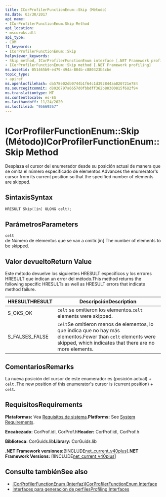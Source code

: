 ```yaml
---
title: ICorProfilerFunctionEnum::Skip (Método)
ms.date: 03/30/2017
api_name:
- ICorProfilerFunctionEnum.Skip Method
api_location:
- mscorwks.dll
api_type:
- COM
f1_keywords:
- ICorProfilerFunctionEnum::Skip
helpviewer_keywords:
- Skip method, ICorProfilerFunctionEnum interface [.NET Framework profiling]
- ICorProfilerFunctionEnum::Skip method [.NET Framework profiling]
ms.assetid: 051465b9-e479-494a-804b-c880323b4cbe
topic_type:
- apiref
ms.openlocfilehash: da578e02db0744b1f64c1d392844aa020721e784
ms.sourcegitcommit: d8020797a6657d0fbbdff362b80300815f682f94
ms.translationtype: MT
ms.contentlocale: es-ES
ms.lasthandoff: 11/24/2020
ms.locfileid: "95669267"
---
```

# <a name="icorprofilerfunctionenumskip-method"></a><span data-ttu-id="581fa-102">ICorProfilerFunctionEnum::Skip (Método)</span><span class="sxs-lookup"><span data-stu-id="581fa-102">ICorProfilerFunctionEnum::Skip Method</span></span>

<span data-ttu-id="581fa-103">Desplaza el cursor del enumerador desde su posición actual de manera que se omita el número especificado de elementos.</span><span class="sxs-lookup"><span data-stu-id="581fa-103">Advances the enumerator's cursor from its current position so that the specified number of elements are skipped.</span></span>  
  
## <a name="syntax"></a><span data-ttu-id="581fa-104">Sintaxis</span><span class="sxs-lookup"><span data-stu-id="581fa-104">Syntax</span></span>  
  
```cpp  
HRESULT Skip([in] ULONG celt);  
```  
  
## <a name="parameters"></a><span data-ttu-id="581fa-105">Parámetros</span><span class="sxs-lookup"><span data-stu-id="581fa-105">Parameters</span></span>  

 `celt`  
 <span data-ttu-id="581fa-106">de Número de elementos que se van a omitir.</span><span class="sxs-lookup"><span data-stu-id="581fa-106">[in] The number of elements to be skipped.</span></span>  
  
## <a name="return-value"></a><span data-ttu-id="581fa-107">Valor devuelto</span><span class="sxs-lookup"><span data-stu-id="581fa-107">Return Value</span></span>  

 <span data-ttu-id="581fa-108">Este método devuelve los siguientes HRESULT específicos y los errores HRESULT que indican un error del método.</span><span class="sxs-lookup"><span data-stu-id="581fa-108">This method returns the following specific HRESULTs as well as HRESULT errors that indicate method failure.</span></span>  
  
|<span data-ttu-id="581fa-109">HRESULT</span><span class="sxs-lookup"><span data-stu-id="581fa-109">HRESULT</span></span>|<span data-ttu-id="581fa-110">Descripción</span><span class="sxs-lookup"><span data-stu-id="581fa-110">Description</span></span>|  
|-------------|-----------------|  
|<span data-ttu-id="581fa-111">S_OK</span><span class="sxs-lookup"><span data-stu-id="581fa-111">S_OK</span></span>|<span data-ttu-id="581fa-112">`celt` se omitieron los elementos.</span><span class="sxs-lookup"><span data-stu-id="581fa-112">`celt` elements were skipped.</span></span>|  
|<span data-ttu-id="581fa-113">S_FALSE</span><span class="sxs-lookup"><span data-stu-id="581fa-113">S_FALSE</span></span>|<span data-ttu-id="581fa-114">`celt`Se omitieron menos de elementos, lo que indica que no hay más elementos.</span><span class="sxs-lookup"><span data-stu-id="581fa-114">Fewer than `celt` elements were skipped, which indicates that there are no more elements.</span></span>|  
  
## <a name="remarks"></a><span data-ttu-id="581fa-115">Comentarios</span><span class="sxs-lookup"><span data-stu-id="581fa-115">Remarks</span></span>  

 <span data-ttu-id="581fa-116">La nueva posición del cursor de este enumerador es (posición actual) + `celt` .</span><span class="sxs-lookup"><span data-stu-id="581fa-116">The new position of this enumerator's cursor is (current position) + `celt`.</span></span>  
  
## <a name="requirements"></a><span data-ttu-id="581fa-117">Requisitos</span><span class="sxs-lookup"><span data-stu-id="581fa-117">Requirements</span></span>  

 <span data-ttu-id="581fa-118">**Plataformas:** Vea [Requisitos de sistema](../../get-started/system-requirements.md).</span><span class="sxs-lookup"><span data-stu-id="581fa-118">**Platforms:** See [System Requirements](../../get-started/system-requirements.md).</span></span>  
  
 <span data-ttu-id="581fa-119">**Encabezado:** CorProf.idl, CorProf.h</span><span class="sxs-lookup"><span data-stu-id="581fa-119">**Header:** CorProf.idl, CorProf.h</span></span>  
  
 <span data-ttu-id="581fa-120">**Biblioteca:** CorGuids.lib</span><span class="sxs-lookup"><span data-stu-id="581fa-120">**Library:** CorGuids.lib</span></span>  
  
 <span data-ttu-id="581fa-121">**.NET Framework versiones:**[!INCLUDE[net_current_v40plus](../../../../includes/net-current-v40plus-md.md)]</span><span class="sxs-lookup"><span data-stu-id="581fa-121">**.NET Framework Versions:** [!INCLUDE[net_current_v40plus](../../../../includes/net-current-v40plus-md.md)]</span></span>  
  
## <a name="see-also"></a><span data-ttu-id="581fa-122">Consulte también</span><span class="sxs-lookup"><span data-stu-id="581fa-122">See also</span></span>

- [<span data-ttu-id="581fa-123">ICorProfilerFunctionEnum (Interfaz)</span><span class="sxs-lookup"><span data-stu-id="581fa-123">ICorProfilerFunctionEnum Interface</span></span>](icorprofilerfunctionenum-interface.md)
- [<span data-ttu-id="581fa-124">Interfaces para generación de perfiles</span><span class="sxs-lookup"><span data-stu-id="581fa-124">Profiling Interfaces</span></span>](profiling-interfaces.md)
